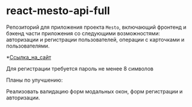 # react-mesto-api-full
Репозиторий для приложения проекта `Mesto`, включающий фронтенд и бэкенд части приложения со следующими возможностями: авторизации и регистрации пользователей, операции с карточками и пользователями.

*[Ссылка_на_сайт](https://vladko88.nomoredomains.icu)

Для регистрации требуется пароль не менее 8 символов


Планы по улучшению:

Реализовать валидацию форм модальных окон, форм регистрации и авторизации.
